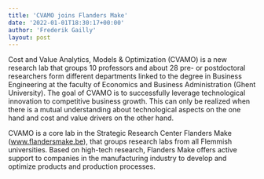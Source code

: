```yaml
---
title: 'CVAMO joins Flanders Make'
date: '2022-01-01T18:30:17+00:00'
author: 'Frederik Gailly'
layout: post
---
```


Cost and Value Analytics, Models & Optimization (CVAMO) is a new research lab that groups 10 professors and about 28 pre- or postdoctoral researchers form different departments linked to the degree in Business Engineering at the faculty of Economics and Business Administration (Ghent University). The goal of CVAMO is to successfully leverage technological innovation to competitive business growth. This can only be realized when there is a mutual understanding about technological aspects on the one hand and cost and value drivers on the other hand.

 
CVAMO is a core lab in the Strategic Research Center Flanders Make (www.flandersmake.be), that groups research labs from all Flemmish universities. Based on high-tech research, Flanders Make offers active support to companies in the manufacturing industry to develop and optimize products and production processes. 
